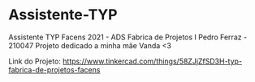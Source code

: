 # Assistente-TYP
Assistente TYP Facens 
2021 - ADS Fabrica de Projetos I 
Pedro Ferraz - 210047 
Projeto dedicado a minha mãe Vanda <3 

Link do Projeto: https://www.tinkercad.com/things/58ZJjZfSD3H-typ-fabrica-de-projetos-facens
